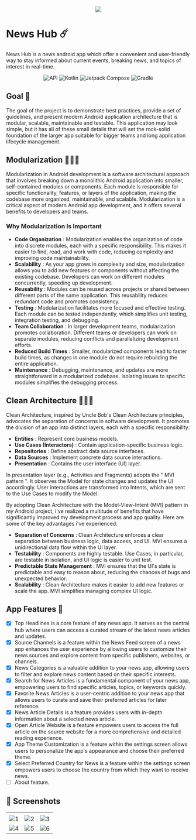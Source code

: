 <div align="center">
</br>
<img src="https://firebasestorage.googleapis.com/v0/b/parent-splash-screen.appspot.com/o/news-hub-logo.png?alt=media&token=0ed29f71-495a-40ab-9c9c-2d3a71a4fe24"/>
</div>

# News Hub ☄️
News Hub is a news android app which offer a convenient and user-friendly way to stay informed about current events, breaking news, and topics of interest in real-time. 
</br>
<p align="center">
<img alt="API" src="https://img.shields.io/badge/Api%2021+-50f270?logo=android&logoColor=black&style=for-the-badge"/></a>
<img alt="Kotlin" src="https://img.shields.io/badge/Kotlin-a503fc?logo=kotlin&logoColor=white&style=for-the-badge"/></a>
<img alt="Jetpack Compose" src="https://img.shields.io/static/v1?style=for-the-badge&message=Jetpack+Compose&color=4285F4&logo=Jetpack+Compose&logoColor=FFFFFF&label="/></a> 
<img alt="Gradle" src="https://img.shields.io/badge/gradle-7.4.2-blue.svg?style=for-the-badge"/></a>
</p>


## Goal 👀
The goal of the project is to demonstrate best practices, provide a set of guidelines, and present modern Android application architecture that is modular, scalable, maintainable and testable. This application may look simple, but it has all of these small details that will set the rock-solid foundation of the larger app suitable for bigger teams and long application lifecycle management.
</br>
## Modularization 👨🏽‍💻
Modularization in Android development is a software architectural approach that involves breaking down a monolithic Android application into smaller, self-contained modules or components. Each module is responsible for specific functionality, features, or layers of the application, making the codebase more organized, maintainable, and scalable. Modularization is a critical aspect of modern Android app development, and it offers several benefits to developers and teams.
### Why Modularization Is Important
- __Code Organization__ : Modularization enables the organization of code into discrete modules, each with a specific responsibility. This makes it easier to find, read, and work with code, reducing complexity and improving code maintainability.
- __Scalability__ : As your app grows in complexity and size, modularization allows you to add new features or components without affecting the existing codebase. Developers can work on different modules concurrently, speeding up development.
- __Reusability__ : Modules can be reused across projects or shared between different parts of the same application. This reusability reduces redundant code and promotes consistency.
- __Testing__ : Modularization facilitates more focused and effective testing. Each module can be tested independently, which simplifies unit testing, integration testing, and debugging.
- __Team Collaboration__ : In larger development teams, modularization promotes collaboration. Different teams or developers can work on separate modules, reducing conflicts and parallelizing development efforts.
- __Reduced Build Times__ : Smaller, modularized components lead to faster build times, as changes in one module do not require rebuilding the entire application.
- __Maintenance__ : Debugging, maintenance, and updates are more straightforward in a modularized codebase. Isolating issues to specific modules simplifies the debugging process.

## Clean Architecture 👨🏽‍💻
Clean Architecture, inspired by Uncle Bob's Clean Architecture principles, advocates the separation of concerns in software development. It promotes the division of an app into distinct layers, each with a specific responsibility:
- __Entities__ : Represent core business models.
- __Use Cases (Interactors)__ : Contain application-specific business logic.
- __Repositories__ : Define abstract data source interfaces.
- __Data Sources__ : Implement concrete data source interactions.
- __Presentation__ : Contains the user interface (UI) layer.

In presentation layer (e.g., Activities and Fragments) adopts the " MVI pattern ". It observes the Model for state changes and updates the UI accordingly. User interactions are transformed into Intents, which are sent to the Use Cases to modify the Model.

By adopting Clean Architecture with the Model-View-Intent (MVI) pattern in my Android project, i've realized a multitude of benefits that have significantly improved my development process and app quality. Here are some of the key advantages i've experienced:

- __Separation of Concerns__ : Clean Architecture enforces a clear separation between business logic, data access, and UI. MVI ensures a unidirectional data flow within the UI layer.
- __Testability__ : Components are highly testable. Use Cases, in particular, are testable in isolation, and UI logic is easier to unit test.
- __Predictable State Management__ : MVI ensures that the UI's state is predictable and easy to reason about, reducing the chances of bugs and unexpected behavior.
- __Scalability__ : Clean Architecture makes it easier to add new features or scale the app. MVI simplifies managing complex UI logic.

## App Features 🎯

- [x] Top Headlines is a core feature of any news app. It serves as the central hub where users can access a curated stream of the latest news articles and updates.
- [x] Source Channels is a feature within the News Feed screen of a news app enhances the user experience by allowing users to customize their news sources and explore content from specific publishers, websites, or channels.
- [x] News Categories is a valuable addition to your news app, allowing users to filter and explore news content based on their specific interests.
- [x] Search for News Articles is a fundamental component of your news app, empowering users to find specific articles, topics, or keywords quickly.
- [x] Favorite News Articles is a user-centric addition to your news app that allows users to curate and save their preferred articles for later reference.
- [x] News Article Details is a feature provides users with in-depth information about a selected news article.
- [x] Open Article Website is a feature empowers users to access the full article on the source website for a more comprehensive and detailed reading experience.
- [x] App Theme Customization is a feature within the settings screen allows users to personalize the app's appearance and choose their preferred theme.
- [x] Select Preferred Country for News is a feature within the settings screen empowers users to choose the country from which they want to receive news.
- [ ] About feature.

## 📸 Screenshots 

|   |   |   |
|---|---|---|
|   |
| ![1](https://firebasestorage.googleapis.com/v0/b/newshub-bd2eb.appspot.com/o/screenshots%2FsplashScreen.png?alt=media&token=97aac7be-31d7-4dd0-bec7-c6d34719fda5) | ![2](https://firebasestorage.googleapis.com/v0/b/newshub-bd2eb.appspot.com/o/screenshots%2FfeedScreen.png?alt=media&token=9eed5de5-42ee-45b2-8564-e5bd48a5eeb5) | ![3](https://firebasestorage.googleapis.com/v0/b/newshub-bd2eb.appspot.com/o/screenshots%2FsourceContentScreen.png?alt=media&token=f092cefd-9c29-4a3e-a747-e1289dcca513)
| ![4](https://firebasestorage.googleapis.com/v0/b/newshub-bd2eb.appspot.com/o/screenshots%2FdetailsScreen.png?alt=media&token=59ad5d44-6701-4d04-bfac-387767a54e82) | ![5](https://firebasestorage.googleapis.com/v0/b/newshub-bd2eb.appspot.com/o/screenshots%2FsearchScreen.png?alt=media&token=24bfb589-7979-4644-befe-d0a4e485ddb2) | ![6](https://firebasestorage.googleapis.com/v0/b/newshub-bd2eb.appspot.com/o/screenshots%2FsettingScreen.png?alt=media&token=3dbd67d0-d5ea-4518-9b2c-6f1854130511) | ![7](https://firebasestorage.googleapis.com/v0/b/newshub-bd2eb.appspot.com/o/screenshots%2FfavoriteScreen.png?alt=media&token=fe616266-bef6-4fdb-bc80-6b6b77cc1025)
